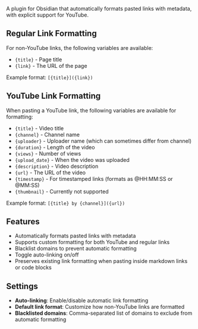 A plugin for Obsidian that automatically formats pasted links with metadata, with explicit support for YouTube.

## Regular Link Formatting

For non-YouTube links, the following variables are available:

- `{title}` - Page title
- `{link}` - The URL of the page

Example format: `[{title}]({link})`

## YouTube Link Formatting

When pasting a YouTube link, the following variables are available for formatting:

- `{title}` - Video title
- `{channel}` - Channel name
- `{uploader}` - Uploader name (which can sometimes differ from channel)
- `{duration}` - Length of the video
- `{views}` - Number of views
- `{upload_date}` - When the video was uploaded
- `{description}` - Video description
- `{url}` - The URL of the video
- `{timestamp}` - For timestamped links (formats as @HH:MM:SS or @MM:SS)
- `{thumbnail}` - Currently not supported

Example format: `[{title} by {channel}]({url})`

## Features

- Automatically formats pasted links with metadata
- Supports custom formatting for both YouTube and regular links
- Blacklist domains to prevent automatic formatting
- Toggle auto-linking on/off
- Preserves existing link formatting when pasting inside markdown links or code blocks

## Settings

- **Auto-linking**: Enable/disable automatic link formatting
- **Default link format**: Customize how non-YouTube links are formatted
- **Blacklisted domains**: Comma-separated list of domains to exclude from automatic formatting